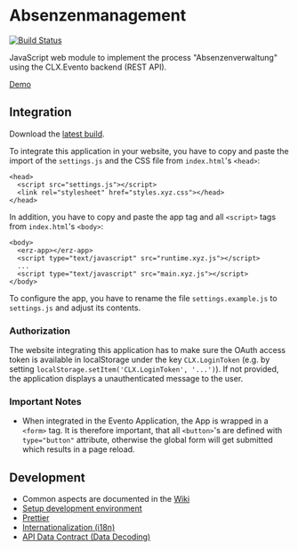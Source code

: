 # Absenzenmanagement

[![Build Status](https://travis-ci.org/erz-mba-fbi/absenzenmanagement.svg?branch=master)](https://travis-ci.org/erz-mba-fbi/absenzenmanagement)

JavaScript web module to implement the process "Absenzenverwaltung"
using the CLX.Evento backend (REST API).

[Demo](https://erz-mba-fbi.github.io/absenzenmanagement/app)

## Integration

Download the [latest build](https://erz-mba-fbi.github.io/absenzenmanagement/absenzenmanagement.zip).

To integrate this application in your website, you have to copy and
paste the import of the `settings.js` and the CSS file from
`index.html`'s `<head>`:

```
<head>
  <script src="settings.js"></script>
  <link rel="stylesheet" href="styles.xyz.css"></head>
</head>
```

In addition, you have to copy and paste the app tag and all `<script>`
tags from `index.html`'s `<body>`:

```
<body>
  <erz-app></erz-app>
  <script type="text/javascript" src="runtime.xyz.js"></script>
  ...
  <script type="text/javascript" src="main.xyz.js"></script>
</body>
```

To configure the app, you have to rename the file
`settings.example.js` to `settings.js` and adjust its contents.

### Authorization

The website integrating this application has to make sure the OAuth
access token is available in localStorage under the key
`CLX.LoginToken` (e.g. by setting
`localStorage.setItem('CLX.LoginToken', '...')`). If not provided, the
application displays a unauthenticated message to the user.

### Important Notes

- When integrated in the Evento Application, the App is wrapped in a
  `<form>` tag. It is therefore important, that all `<button>`'s are
  defined with `type="button"` attribute, otherwise the global form
  will get submitted which results in a page reload.

## Development

- Common aspects are documented in the [Wiki](https://github.com/erz-mba-fbi/absenzenmanagement/wiki)
- [Setup development environment](doc/setup-dev-environment.md)
- [Prettier](doc/prettier.md)
- [Internationalization (i18n)](doc/i18n.md)
- [API Data Contract (Data Decoding)](doc/io-ts.md)
